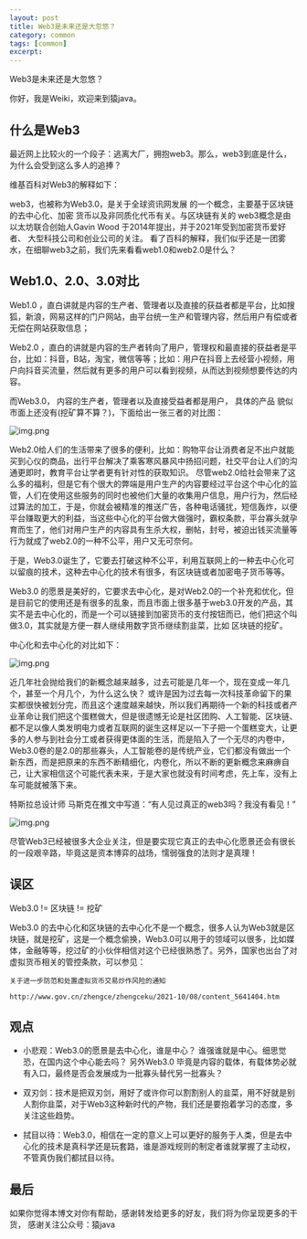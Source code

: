 ```yaml
---
layout: post
title: Web3是未来还是大忽悠？
category: common
tags: [common]
excerpt:
---
```

Web3是未来还是大忽悠？

你好，我是Weiki，欢迎来到猿java。

## 什么是Web3

最近网上比较火的一个段子：逃离大厂，拥抱web3。那么，web3到底是什么，为什么会受到这么多人的追捧？


维基百科对Web3的解释如下：

web3，也被称为Web3.0，是关于全球资讯网发展
的一个概念，主要基于区块链的去中心化、加密
货币以及非同质化代币有关。与区块链有关的
web3概念是由以太坊联合创始人Gavin Wood
于2014年提出，并于2021年受到加密货币爱好者、
大型科技公司和创业公司的关注。
看了百科的解释，我们似乎还是一团雾水，在细聊web3之前，我们先来看看web1.0和web2.0是什么？

## Web1.0、2.0、3.0对比

Web1.0 ，直白讲就是内容的生产者、管理者以及直接的获益者都是平台，比如搜狐，新浪，网易这样的门户网站，由平台统一生产和管理内容，然后用户有偿或者无偿在网站获取信息；

Web2.0 ，直白的讲就是内容的生产者转向了用户，管理权和最直接的获益者是平台，比如：抖音，B站，淘宝，微信等等；比如：用户在抖音上去经营小视频，用户向抖音买流量，然后就有更多的用户可以看到视频，从而达到视频想要传达的内容。

而Web3.0， 内容的生产者，管理者以及直接受益者都是用户， 具体的产品 貌似市面上还没有(挖矿算不算？)，下面给出一张三者的对比图：

![img.png](https://www.yuanjava.cn/assets/md/common/img.png)




Web2.0给人们的生活带来了很多的便利，比如：购物平台让消费者足不出户就能买到心仪的商品，出行平台解决了乘客寒风暴风中扬招问题，社交平台让人们的沟通更即时，教育平台让学者更有针对性的获取知识。
尽管web2.0给社会带来了这么多的福利，但是它有个很大的弊端是用户生产的内容要经过平台这个中心化的监管，人们在使用这些服务的同时也被他们大量的收集用户信息，用户行为，然后经过算法的加工，于是，你就会被精准的推送广告，各种电话骚扰，短信轰炸，以便平台赚取更大的利益，当这些中心化的平台做大做强时，霸权条款，平台寡头就孕育而生了，他们对用户生产的内容具有生杀大权，删帖，封号，被迫出钱买流量等行为就成了web2.0的一种不公平，用户又无可奈何。

于是，Web3.0诞生了，它要去打破这种不公平，利用互联网上的一种去中心化可以留痕的技术，这种去中心化的技术有很多，有区块链或者加密电子货币等等。

Web3.0 的愿景是美好的，它要求去中心化，是对Web2.0的一个补充和优化，但是目前它的使用还是有很多的乱象，而且市面上很多基于web3.0开发的产品，其实不是去中心化的，而是一个可以链接到加密货币的支付按钮而已，他们把这个叫做3.0，其实就是方便一群人继续用数字货币继续割韭菜，比如 区块链的挖矿。


中心化和去中心化的对比如下：

![img.png](https://www.yuanjava.cn/assets/md/common/img.png)

  近几年社会抛给我们的新概念越来越多，过去可能是几年一个，现在变成一年几个，甚至一个月几个，为什么这么快？
或许是因为过去每一次科技革命留下的果实都很快被划分完，而且这个速度越来越快，所以我们再期待一个新的科技或者产业革命让我们把这个蛋糕做大，但是很遗憾无论是社区团购、人工智能、区块链、都不足以像人类发明电力或者互联网的诞生这样足以一下子把一个蛋糕变大，让更多的人参与到社会分工或者获得更体面的生活，而是陷入了一个无尽的内卷中，Web3.0卷的是2.0的那些寡头，人工智能卷的是传统产业，它们都没有做出一个新东西，而是把原来的东西不断精细化，内卷化，所以不断的更新概念来麻痹自己，让大家相信这个可能代表未来，于是大家也就没有时间考虑，先上车，没有上车可能就被落下来。

特斯拉总设计师 马斯克在推文中写道：“有人见过真正的web3吗？我没有看见！”

![img.png](https://www.yuanjava.cn/assets/md/common/musk.png)


尽管Web3已经被很多大企业关注，但是要实现它真正的去中心化愿景还会有很长的一段艰辛路，毕竟这是资本博弈的战场，懦弱强食的法则才是真理！

## 误区

Web3.0 != 区块链 != 挖矿

Web3.0 的去中心化和区块链的去中心化不是一个概念，很多人认为Web3就是区块链，就是挖矿，这是一个概念偷换，Web3.0可以用于的领域可以很多，比如媒体，金融等等，挖过矿的小伙伴相信对这个已经很熟悉了。另外，国家也出台了对虚拟货币相关的管控条款，可以参见：
```shell
关于进一步防范和处置虚拟货币交易炒作风险的通知

http://www.gov.cn/zhengce/zhengceku/2021-10/08/content_5641404.htm
```

## 观点

- 小悲观：Web3.0的愿景是去中心化，谁是中心？ 谁强谁就是中心。细思觉恐，在国内这个中心能去吗？ 另外Web3.0 毕竟是内容的载体，有载体势必就有入口，最终是否会发展成为一批寡头替代另一批寡头？

- 双刃剑：技术是把双刃剑，用好了或许你可以割割别人的韭菜，用不好就是别人割你韭菜，对于Web3这种新时代的产物，我们还是要抱着学习的态度，多关注这些趋势。

- 拭目以待：Web3.0，相信在一定的意义上可以更好的服务于人类，但是去中心化的技术是真科学还是玩套路，谁是游戏规则的制定者谁就掌握了主动权，不管真伪我们都拭目以待。


## 最后

如果你觉得本博文对你有帮助，感谢转发给更多的好友，我们将为你呈现更多的干货， 感谢关注公众号：猿java
